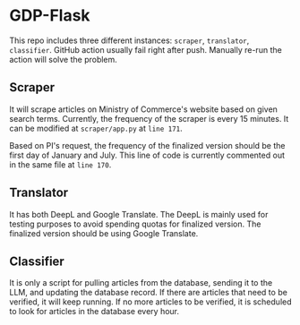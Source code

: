 # GDP-Flask

This repo includes three different instances: `scraper`, `translator`, `classifier`. GitHub action usually fail right after push. Manually re-run the action will solve the problem.

## Scraper

It will scrape articles on Ministry of Commerce's website based on given search terms. Currently, the frequency of the scraper is every 15 minutes. It can be modified at `scraper/app.py` at `line 171`.

Based on PI's request, the frequency of the finalized version should be the first day of January and July. This line of code is currently commented out in the same file at `line 170`.

## Translator

It has both DeepL and Google Translate. The DeepL is mainly used for testing purposes to avoid spending quotas for finalized version. The finalized version should be using Google Translate.

## Classifier

It is only a script for pulling articles from the database, sending it to the LLM, and updating the database record. If there are articles that need to be verified, it will keep running. If no more articles to be verified, it is scheduled to look for articles in the database every hour.
